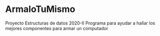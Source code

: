 # ArmaloTuMismo
Proyecto Estructuras de datos 2020-II
Programa para ayudar a hallar los mejores componentes para armar un computador
